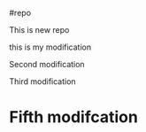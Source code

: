 #repo

This is new repo

this is my modification

Second modification

Third modification

# Fifth modifcation
